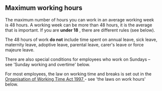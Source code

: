 ##  Maximum working hours

The maximum number of hours you can work in an average working week is 48
hours. A working week can be more than 48 hours, it is the average that is
important. If you are **under 18** , there are different rules (see below).

The 48 hours of work **do not** include time spent on annual leave, sick
leave, maternity leave, adoptive leave, parental leave, carer's leave or force
majeure leave.

There are also special conditions for employees who work on Sundays – see
'Sunday working and overtime' below.

For most employees, the law on working time and breaks is set out in the [
Organisation of Working Time Act 1997
](http://www.irishstatutebook.ie/1997/en/act/pub/0020/index.html) \- see 'the
laws on work hours' below.
